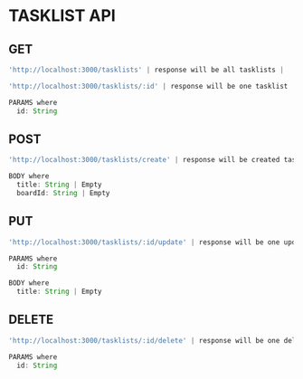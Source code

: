 # TASKLIST API

## GET

```typescript
'http://localhost:3000/tasklists' | response will be all tasklists |

'http://localhost:3000/tasklists/:id' | response will be one tasklist |

PARAMS where
  id: String
```

## POST

```typescript
'http://localhost:3000/tasklists/create' | response will be created tasklist |

BODY where
  title: String | Empty
  boardId: String | Empty
```

## PUT

```typescript
'http://localhost:3000/tasklists/:id/update' | response will be one updated tasklist |

PARAMS where
  id: String

BODY where
  title: String | Empty
```

## DELETE

```typescript
'http://localhost:3000/tasklists/:id/delete' | response will be one deleted tasklist |

PARAMS where
  id: String
```
